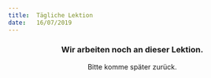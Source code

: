 ```yaml
---
title:  Tägliche Lektion
date:   16/07/2019
---
```


### <center>Wir arbeiten noch an dieser Lektion.</center>
<center>Bitte komme später zurück.</center>